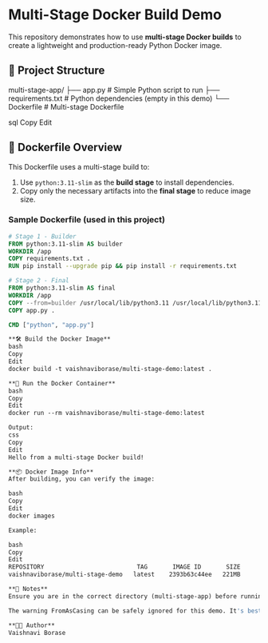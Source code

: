 # Multi-Stage Docker Build Demo

This repository demonstrates how to use **multi-stage Docker builds** to create a lightweight and production-ready Python Docker image.

## 📁 Project Structure
multi-stage-app/
├── app.py # Simple Python script to run
├── requirements.txt # Python dependencies (empty in this demo)
└── Dockerfile # Multi-stage Dockerfile

sql
Copy
Edit

## 🐳 Dockerfile Overview

This Dockerfile uses a multi-stage build to:

1. Use `python:3.11-slim` as the **build stage** to install dependencies.
2. Copy only the necessary artifacts into the **final stage** to reduce image size.

### Sample Dockerfile (used in this project)

```Dockerfile
# Stage 1 - Builder
FROM python:3.11-slim AS builder
WORKDIR /app
COPY requirements.txt .
RUN pip install --upgrade pip && pip install -r requirements.txt

# Stage 2 - Final
FROM python:3.11-slim AS final
WORKDIR /app
COPY --from=builder /usr/local/lib/python3.11 /usr/local/lib/python3.11
COPY app.py .

CMD ["python", "app.py"]

**🛠️ Build the Docker Image**
bash
Copy
Edit
docker build -t vaishnaviborase/multi-stage-demo:latest .

**🚀 Run the Docker Container**
bash
Copy
Edit
docker run --rm vaishnaviborase/multi-stage-demo:latest

Output:
css
Copy
Edit
Hello from a multi-stage Docker build!

**📦 Docker Image Info**
After building, you can verify the image:

bash
Copy
Edit
docker images

Example:

bash
Copy
Edit
REPOSITORY                          TAG       IMAGE ID       SIZE
vaishnaviborase/multi-stage-demo   latest    2393b63c44ee   221MB

**🧾 Notes**
Ensure you are in the correct directory (multi-stage-app) before running build commands.

The warning FromAsCasing can be safely ignored for this demo. It's best practice to use consistent casing for Dockerfile keywords like FROM and AS.

**🧑‍💻 Author**
Vaishnavi Borase




